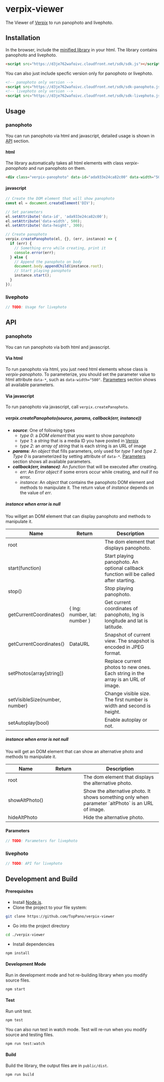 # verpix-viewer

The Viewer of [Verpix](https://www.verpix.me) to run panophoto and livephoto.

## Installation
In the browser, include the [minified library](https://d3je762wafoivc.cloudfront.net/sdk/sdk.js) in your html. The library contains panophoto and livephoto.
```html
<script src="https://d3je762wafoivc.cloudfront.net/sdk/sdk.js"></script>
```
You can also just include specfic version only for panophoto or livephoto.
```html
<!-- panophoto only version -->
<script src="https://d3je762wafoivc.cloudfront.net/sdk/sdk-panophoto.js"></script>
<!-- livephoto only version -->
<script src="https://d3je762wafoivc.cloudfront.net/sdk/sdk-livephoto.js"></script>
```

## Usage
### panophoto
You can run panophoto via html and javascript, detailed usage is shown in [API](#api-panophoto) section.
#### html
The library automatically takes all html elements with class *verpix-panophoto* and run panophoto on them.
```html
<div class="verpix-panophoto" data-id="ada933e24ca82c00" data-width="500" data-height="300"></div>
```
#### javascript
```javascript
// Create the DOM element that will show panophoto
const el = document.createElement('DIV');

// Set parameters
el.setAttribute('data-id', 'ada933e24ca82c00');
el.setAttribute('data-width', 500);
el.setAttribute('data-height', 300);

// Create panophoto
verpix.createPanophoto(el, {}, (err, instance) => {
  if (err) {
    // Something erro while creating, print it
    console.error(err);
  } else {
    // Append the panophoto on body
    document.body.appendChild(instance.root);
    // Start playing panophoto
    instance.start();
  }
});
```
### livephoto
```javascript
// TODO: Usage for livephoto
```

## API
### <a name="api-panophoto"></a>panophoto
You can run panophoto via both html and javascript.
#### Via html
To run panophoto via html, you just need html elements whose class is *verpix-panophoto*. To parameterize, you should set the parameter value to html attribute `data-*`, such as `data-width="500"`. [Parameters](#api-panophoto) section shows all available parameters.
#### Via javascript
To run panophoto via javascript, call `verpix.createPanophoto`.
##### verpix.createPanophoto(source, params, callback(err, instance))
- **_source_**: One of following types
  - *type 0*: a *DOM element* that you want to show panophoto
  - *type 1*: a *string* that is a media ID you have posted in [Verpix](https://www.verpix.me)
  - *type 2*: an *array of string* that is each string is an URL of image
- **_params_**: An *object* that fills parameters, only used for *type 1* and *type 2*. *Type 0* is parameterized by setting attribute of `data-*`. [Parameters](#api-panophoto) section shows all available parameters.
- **_callback(err, instance)_**: An *function* that will be executed after creating.
  - *err*: An *Error object* if some errors occur while creating, and *null* if no error.
  - *instance*: An *object* that contains the panophoto DOM element and methods to manipulate it. The return value of *instance* depends on the value of *err*.
##### instance when error is null
You willget an DOM element that can display panophoto and methods to manipulate it.
<table class="table table-bordered table-striped">
  <thead>
		<tr>
			<th style="width: 100px;">Name</th>
      <th style="width: 100px;">Return</th>
			<th>Description</th>
		</tr>
	</thead>
		<tr>
			<td>root</td>
      <td></td>
			<td>The dom element that displays panophoto.</td>
		</tr>
		<tr>
			<td>start(function)</td>
      <td></td>
			<td>Start playing panophoto. An optional callback function will be called after starting.</td>
		</tr>
		<tr>
			<td>stop()</td>
      <td></td>
			<td>Stop playing panophoto.</td>
		</tr>
    <tr>
			<td>getCurrentCoordinates()</td>
      <td>{ lng: number, lat: number }</td>
			<td>Get current coordinates of panophoto, lng is longitude and lat is latitude.</td>
		</tr>
    <tr>
			<td>getCurrentCoordinates()</td>
      <td>DataURL</td>
			<td>Snapshot of current view. The snapshot is encoded in JPEG format.</td>
		</tr>
    <tr>
			<td>setPhotos(array[string])</td>
      <td></td>
			<td>Replace current photos to new ones. Each string in the array is an URL of image.</td>
		</tr>
    <tr>
      <td>setVisibleSize(number, number)</td>
			<td></td>
			<td>Change visible size. The first number is width and second is height.</td>
		</tr>
    <tr>
			<td>setAutoplay(bool)</td>
      <td></td>
			<td>Enable autoplay or not.</td>
		</tr>
  <tbody>
  </tbody>
</table>

##### instance when error is not null
You will get an DOM element that can show an alternative photo and methods to manipulate it.
<table class="table table-bordered table-striped">
  <thead>
		<tr>
			<th style="width: 100px;">Name</th>
      <th style="width: 100px;">Return</th>
			<th>Description</th>
		</tr>
	</thead>
		<tr>
			<td>root</td>
      <td></td>
			<td>The dom element that displays the alternative photo.</td>
		</tr>
		<tr>
			<td>showAltPhoto()</td>
      <td></td>
			<td>Show the alternative photo. It shows something only when parameter `altPhoto` is an URL of image.</td>
		</tr>
    <tr>
			<td>hideAltPhoto</td>
      <td></td>
			<td>Hide the alternative photo.</td>
		</tr>
  <tbody>
  </tbody>
</table>

#### <a name="api-panophoto-params">Parameters
```javascript
// TODO: Parameters for livephoto
```
### <a name="api-livephoto"></a>livephoto
```javascript
// TODO: API for livephoto
```

## Development and Build
#### Prerequisites
* Install [Node.js](https://nodejs.org/).
* Clone the project to your file system:
```bash
git clone https://github.com/TopPano/verpix-viewer
```
* Go into the project directory
```bash
cd ./verpix-viewer
```
* Install dependencies
```bash
npm install
```
#### Development Mode
Run in development mode and hot re-building library when you modify source files.
```bash
npm start
```
#### Test
Run unit test.
```bash
npm test
```
You can also run test in watch mode. Test will re-run when you modify source and testing files.
```bash
npm run test:watch
```
#### Build
Build the library, the output files are in `public/dist`.
```bash
npm run build
```
